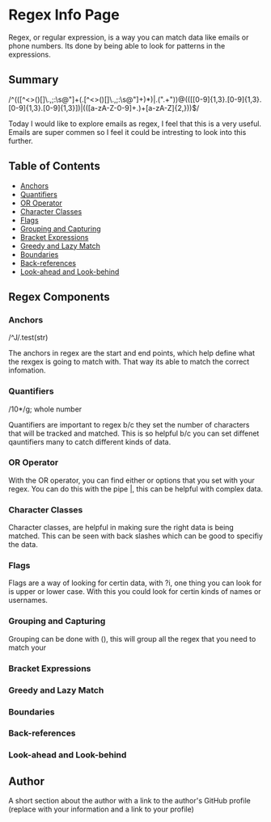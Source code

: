 # Regex Info Page 

Regex, or regular expression, is a way you can match data like emails or phone numbers. Its done by being able to look for patterns in the expressions. 

## Summary


 /^(([^<>()[\]\\.,;:\s@"]+(\.[^<>()[\]\\.,;:\s@"]+)*)|.(".+"))@((\[[0-9]{1,3}\.[0-9]{1,3}\.[0-9]{1,3}\.[0-9]{1,3}\])|(([a-zA-Z\-0-9]+\.)+[a-zA-Z]{2,}))$/


Today I would like to explore emails as regex, I feel that this is a very useful. Emails are super commen so I feel it could be intresting to look into this further. 

## Table of Contents

- [Anchors](#anchors)
- [Quantifiers](#quantifiers)
- [OR Operator](#or-operator)
- [Character Classes](#character-classes)
- [Flags](#flags)
- [Grouping and Capturing](#grouping-and-capturing)
- [Bracket Expressions](#bracket-expressions)
- [Greedy and Lazy Match](#greedy-and-lazy-match)
- [Boundaries](#boundaries)
- [Back-references](#back-references)
- [Look-ahead and Look-behind](#look-ahead-and-look-behind)

## Regex Components

### Anchors

/^J/.test(str)

The anchors in regex are the start and end points, which help define what the rexgex is going to match with. That way its able to match the correct infomation. 

### Quantifiers

/10*/g; whole number

Quantifiers are important to regex b/c they set the number of characters that will be tracked and matched. This is so helpful b/c you can set diffenet qauntifiers many to catch different kinds of data. 

### OR Operator

With the OR operator, you can find either or options that you set with your regex. You can do this with the pipe |, this can be helpful with complex data. 

### Character Classes

Character classes, are helpful in making sure the right data is being matched. This can be seen with back slashes which can be good to specifiy the data.


### Flags

Flags are a way of looking for certin data, with ?i, one thing you can look for is upper or lower case. With this you could look for certin kinds of names or usernames. 

### Grouping and Capturing

Grouping can be done with (), this will group all the regex that you need to match your 

### Bracket Expressions

### Greedy and Lazy Match

### Boundaries

### Back-references

### Look-ahead and Look-behind

## Author

A short section about the author with a link to the author's GitHub profile (replace with your information and a link to your profile)
